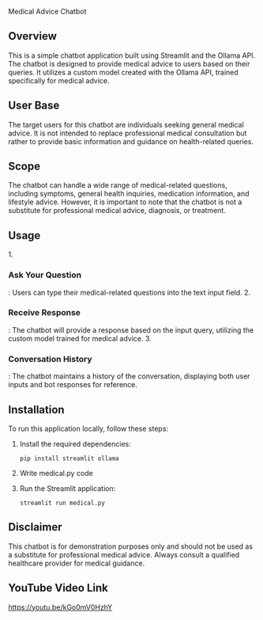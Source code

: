 <hi>Medical Advice Chatbot</h1>

<h2>Overview</h2>
This is a simple chatbot application built using Streamlit and the Ollama API. The chatbot is designed to provide medical advice to users based on their queries. It utilizes a custom model created with the Ollama API, trained specifically for medical advice.

<h2>User Base</h2>
The target users for this chatbot are individuals seeking general medical advice. It is not intended to replace professional medical consultation but rather to provide basic information and guidance on health-related queries.

<h2>Scope</h2>
The chatbot can handle a wide range of medical-related questions, including symptoms, general health inquiries, medication information, and lifestyle advice. However, it is important to note that the chatbot is not a substitute for professional medical advice, diagnosis, or treatment.


<h2>Usage</h2>
1. <h3>Ask Your Question</h3>: Users can type their medical-related questions into the text input field.
2. <h3>Receive Response</h3>: The chatbot will provide a response based on the input query, utilizing the custom model trained for medical advice.
3. <h3>Conversation History</h3>: The chatbot maintains a history of the conversation, displaying both user inputs and bot responses for reference.

<h2>Installation</h2>

To run this application locally, follow these steps:

1. Install the required dependencies:

   ```
   pip install streamlit ollama

   ```
2. Write medical.py code
3. Run the Streamlit application:
   
   ```
   streamlit run medical.py

   ```
<h2>Disclaimer</h2>


This chatbot is for demonstration purposes only and should not be used as a substitute for professional medical advice. Always consult a qualified healthcare provider for medical guidance.


<h2>YouTube Video Link</h2>

https://youtu.be/kGo0mV0HzhY


